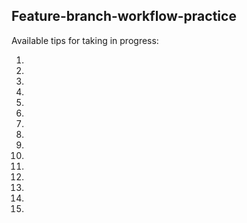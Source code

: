 ## Feature-branch-workflow-practice

Available tips for taking in progress:

1.
2.
3.
4.
5.
6.
7.
8.
9.
10.
11.
12.
13.
14.
15.
